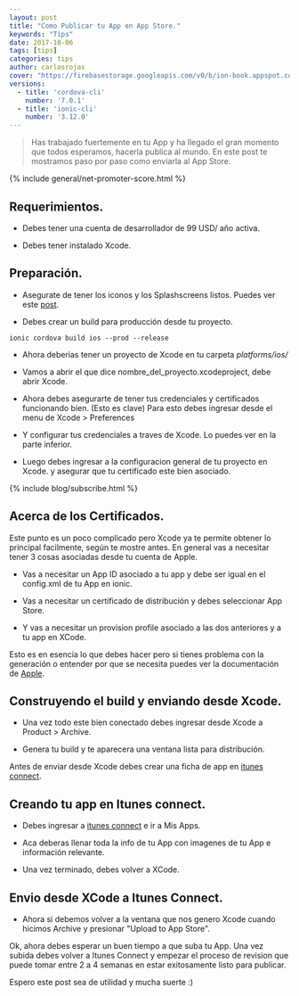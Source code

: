 ```yaml
---
layout: post
title: "Como Publicar tu App en App Store."
keywords: "Tips"
date: 2017-10-06
tags: [tips]
categories: tips
author: carlosrojas
cover: "https://firebasestorage.googleapis.com/v0/b/ion-book.appspot.com/o/posts%2F2017-10-02-enviando-al-appstore-ios%2FAPP%20STORE.png?alt=media&token=952683d1-90d7-4ae3-8f83-ba10b8e978ad"
versions:
  - title: 'cordova-cli'
    number: '7.0.1'
  - title: 'ionic-cli'
    number: '3.12.0'
---
```


> Has trabajado fuertemente en tu App y ha llegado el gran momento que todos esperamos, hacerla publica al mundo. En este post te mostramos paso por paso como enviarla al App Store.

<!--summary-->

<amp-img width="1280" height="720" layout="responsive" src="https://firebasestorage.googleapis.com/v0/b/ion-book.appspot.com/o/posts%2F2017-10-02-enviando-al-appstore-ios%2FAPP%20STORE.png?alt=media&token=952683d1-90d7-4ae3-8f83-ba10b8e978ad"></amp-img>

{% include general/net-promoter-score.html %} 

## Requerimientos.

- Debes tener una cuenta de desarrollador de 99 USD/ año activa.

- Debes tener instalado Xcode.

## Preparación.

- Asegurate de tener los iconos y los Splashscreens listos. Puedes ver este [post](https://www.ion-book.com/blog/tips/preparando-iconos-splashscreen/).

- Debes crear un build para producción desde tu proyecto.

````
ionic cordova build ios --prod --release
`````

- Ahora deberias tener un proyecto de Xcode en tu carpeta *platforms/ios/*

<amp-img width="413" height="202" layout="fixed" src="https://firebasestorage.googleapis.com/v0/b/ion-book.appspot.com/o/posts%2F2017-10-02-enviando-al-appstore-ios%2FCaptura%20de%20pantalla%202017-10-04%20a%20la(s)%205.41.20%20p.m..png?alt=media&token=1bc7e648-cf29-4c5a-8491-39721241f3fa"></amp-img>

- Vamos a abrir el que dice nombre_del_proyecto.xcodeproject, debe abrir Xcode.

- Ahora debes asegurarte de tener tus credenciales y certificados funcionando bien. (Esto es clave) Para esto debes ingresar desde el menu de Xcode > Preferences

<amp-img width="318" height="301" layout="fixed" src="https://firebasestorage.googleapis.com/v0/b/ion-book.appspot.com/o/posts%2F2017-10-02-enviando-al-appstore-ios%2FCaptura%20de%20pantalla%202017-10-04%20a%20la(s)%205.43.31%20p.m..png?alt=media&token=1875bf3f-4f4e-49d3-a757-65c12699bfd6"></amp-img>

<amp-img width="319" height="266" layout="fixed" src="https://firebasestorage.googleapis.com/v0/b/ion-book.appspot.com/o/posts%2F2017-10-02-enviando-al-appstore-ios%2FCaptura%20de%20pantalla%202017-10-04%20a%20la(s)%205.45.26%20p.m..png?alt=media&token=40718fbf-fe4d-418a-b52a-67078b6fdced"></amp-img>

- Y configurar tus credenciales a traves de Xcode. Lo puedes ver en la parte inferior.

<amp-img width="447" height="121" layout="fixed" src="https://firebasestorage.googleapis.com/v0/b/ion-book.appspot.com/o/posts%2F2017-10-02-enviando-al-appstore-ios%2FCaptura%20de%20pantalla%202017-10-04%20a%20la(s)%205.45.34%20p.m..png?alt=media&token=761f89b4-af01-496c-97ac-acb4557fa9fe"></amp-img>

- Luego debes ingresar a la configuracion general de tu proyecto en Xcode. y asegurar que tu certificado este bien asociado.

{% include blog/subscribe.html %}

## Acerca de los Certificados.

Este punto es un poco complicado pero Xcode ya te permite obtener lo principal facilmente, según te mostre antes. En general vas a necesitar tener 3 cosas asociadas desde tu cuenta de Apple.

- Vas a necesitar un App ID asociado a tu app y debe ser igual en el config.xml de tu App en ionic.

<amp-img width="341" height="263" layout="fixed" src="https://firebasestorage.googleapis.com/v0/b/ion-book.appspot.com/o/posts%2F2017-10-02-enviando-al-appstore-ios%2Fappids.png?alt=media&token=9ebdd0bc-bfde-4cad-b644-47e9afc7ab20"></amp-img>

- Vas a necesitar un certificado de distribución y debes seleccionar App Store.

<amp-img width="254" height="172" layout="fixed" src="https://firebasestorage.googleapis.com/v0/b/ion-book.appspot.com/o/posts%2F2017-10-02-enviando-al-appstore-ios%2FCaptura%20de%20pantalla%202017-10-05%20a%20la(s)%209.43.21%20a.m..png?alt=media&token=62509956-4e6d-4a3d-882a-2b047ab38f75"></amp-img>

- Y vas a necesitar un provision profile asociado a las dos anteriores y a tu app en XCode.

<amp-img width="235" height="141" layout="fixed" src="https://firebasestorage.googleapis.com/v0/b/ion-book.appspot.com/o/posts%2F2017-10-02-enviando-al-appstore-ios%2FCaptura%20de%20pantalla%202017-10-05%20a%20la(s)%2012.11.48%20p.m..png?alt=media&token=27f4e49f-5b4f-49e9-b049-f9f47e21be3d"></amp-img>

Esto es en esencia lo que debes hacer pero si tienes problema con la generación o entender por que se necesita puedes ver la documentación de [Apple](http://j.mp/2xVXbsY).

## Construyendo el build y enviando desde Xcode.

- Una vez todo este bien conectado debes ingresar desde Xcode a Product > Archive.

<amp-img width="378" height="353" layout="fixed" src="
https://firebasestorage.googleapis.com/v0/b/ion-book.appspot.com/o/posts%2F2017-10-02-enviando-al-appstore-ios%2FCaptura%20de%20pantalla%202017-10-05%20a%20la(s)%2012.15.26%20p.m..png?alt=media&token=26c5da06-a5eb-45cb-b71b-4c79ddae3338"></amp-img>

- Genera tu build y te aparecera una ventana lista para distribución.

<amp-img width="1203" height="537" layout="responsive" src="
https://firebasestorage.googleapis.com/v0/b/ion-book.appspot.com/o/posts%2F2017-10-02-enviando-al-appstore-ios%2FCaptura%20de%20pantalla%202017-10-05%20a%20la(s)%2012.18.09%20p.m..png?alt=media&token=81486ac0-1ef1-43f7-9063-d7b54d7f83fb"></amp-img>

Antes de enviar desde Xcode debes crear una ficha de app en [itunes connect](https://itunesconnect.apple.com/).

## Creando tu app en Itunes connect.

- Debes ingresar a [itunes connect](https://itunesconnect.apple.com/) e ir a Mis Apps.

<amp-img width="323" height="259" layout="fixed" src="
https://firebasestorage.googleapis.com/v0/b/ion-book.appspot.com/o/posts%2F2017-10-02-enviando-al-appstore-ios%2FCaptura%20de%20pantalla%202017-10-04%20a%20la(s)%2011.07.53%20a.m..png?alt=media&token=cc4a655f-14de-4f0d-b408-1be302af8b66"></amp-img>

- Aca deberas llenar toda la info de tu App con imagenes de tu App e información relevante.

- Una vez terminado, debes volver a XCode.

## Envio desde XCode a Itunes Connect.

- Ahora si debemos volver a la ventana que nos genero Xcode cuando hicimos Archive y presionar "Upload to App Store".

<amp-img width="258" height="179" layout="fixed" src="
https://firebasestorage.googleapis.com/v0/b/ion-book.appspot.com/o/posts%2F2017-10-02-enviando-al-appstore-ios%2FCaptura%20de%20pantalla%202017-10-05%20a%20la(s)%2012.26.44%20p.m..png?alt=media&token=e42b5072-3a9d-4f1b-83b4-2b6b03683595"></amp-img>

<amp-img width="750" height="457" layout="responsive" src="
https://firebasestorage.googleapis.com/v0/b/ion-book.appspot.com/o/posts%2F2017-10-02-enviando-al-appstore-ios%2Fuploading.png?alt=media&token=555f61a3-e858-434b-855b-da5306c2bc0e"></amp-img>

Ok, ahora debes esperar un buen tiempo a que suba tu App. Una vez subida debes volver a Itunes Connect y empezar el proceso de revision que puede tomar entre 2 a 4 semanas en estar exitosamente listo para publicar.

Espero este post sea de utilidad y mucha suerte :)








